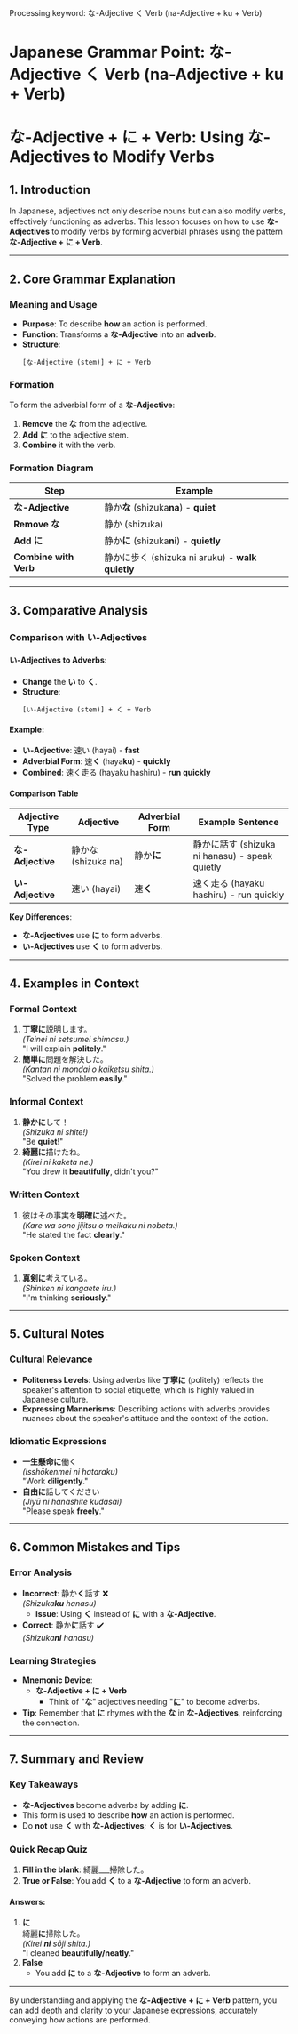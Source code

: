 Processing keyword: な-Adjective く Verb (na-Adjective + ku + Verb)
# Japanese Grammar Point: な-Adjective く Verb (na-Adjective + ku + Verb)
# な-Adjective + に + Verb: Using な-Adjectives to Modify Verbs
## 1. Introduction
In Japanese, adjectives not only describe nouns but can also modify verbs, effectively functioning as adverbs. This lesson focuses on how to use **な-Adjectives** to modify verbs by forming adverbial phrases using the pattern **な-Adjective + に + Verb**.

---
## 2. Core Grammar Explanation
### Meaning and Usage
- **Purpose**: To describe **how** an action is performed.
- **Function**: Transforms a **な-Adjective** into an **adverb**.
- **Structure**:
  ```
  [な-Adjective (stem)] + に + Verb
  ```
### Formation
To form the adverbial form of a **な-Adjective**:
1. **Remove** the **な** from the adjective.
2. **Add** **に** to the adjective stem.
3. **Combine** it with the verb.
### Formation Diagram
| Step                 | Example                                              |
| -------------------- | ---------------------------------------------------- |
| **な-Adjective**     | 静か**な** (shizuka**na**) - **quiet**                |
| **Remove な**        | 静か (shizuka)                                        |
| **Add に**           | 静か**に** (shizuka**ni**) - **quietly**              |
| **Combine with Verb**| 静かに歩く (shizuka ni aruku) - **walk quietly**      |
---
## 3. Comparative Analysis
### Comparison with い-Adjectives
#### い-Adjectives to Adverbs:
- **Change** the **い** to **く**.
- **Structure**:
  ```
  [い-Adjective (stem)] + く + Verb
  ```
#### Example:
- **い-Adjective**: 速い (hayai) - **fast**
- **Adverbial Form**: 速**く** (haya**ku**) - **quickly**
- **Combined**: 速く走る (hayaku hashiru) - **run quickly**
#### Comparison Table
| Adjective Type | Adjective         | Adverbial Form | Example Sentence                      |
| -------------- | ----------------- | -------------- | ------------------------------------- |
| **な-Adjective** | 静かな (shizuka na) | 静か**に**      | 静かに話す (shizuka ni hanasu) - speak quietly |
| **い-Adjective** | 速い (hayai)       | 速**く**        | 速く走る (hayaku hashiru) - run quickly     |
**Key Differences**:
- **な-Adjectives** use **に** to form adverbs.
- **い-Adjectives** use **く** to form adverbs.
---
## 4. Examples in Context
### Formal Context
1. **丁寧に**説明します。  
   *(Teinei ni setsumei shimasu.)*  
   "I will explain **politely**."
2. **簡単に**問題を解決した。  
   *(Kantan ni mondai o kaiketsu shita.)*  
   "Solved the problem **easily**."
### Informal Context
1. **静かに**して！  
   *(Shizuka ni shite!)*  
   "Be **quiet**!"
2. **綺麗に**描けたね。  
   *(Kirei ni kaketa ne.)*  
   "You drew it **beautifully**, didn't you?"
### Written Context
1. 彼はその事実を**明確に**述べた。  
   *(Kare wa sono jijitsu o meikaku ni nobeta.)*  
   "He stated the fact **clearly**."
### Spoken Context
1. **真剣に**考えている。  
   *(Shinken ni kangaete iru.)*  
   "I'm thinking **seriously**."
---
## 5. Cultural Notes
### Cultural Relevance
- **Politeness Levels**: Using adverbs like **丁寧に** (politely) reflects the speaker's attention to social etiquette, which is highly valued in Japanese culture.
- **Expressing Mannerisms**: Describing actions with adverbs provides nuances about the speaker's attitude and the context of the action.
### Idiomatic Expressions
- **一生懸命に**働く  
  *(Isshōkenmei ni hataraku)*  
  "Work **diligently**."
- **自由に**話してください  
  *(Jiyū ni hanashite kudasai)*  
  "Please speak **freely**."
---
## 6. Common Mistakes and Tips
### Error Analysis
- **Incorrect**: 静か**く**話す ❌  
  *(Shizuka**ku** hanasu)*
    - **Issue**: Using **く** instead of **に** with a **な-Adjective**.
- **Correct**: 静か**に**話す ✔️  
  *(Shizuka**ni** hanasu)*
### Learning Strategies
- **Mnemonic Device**:  
  - **な-Adjective + に + Verb**  
    - Think of "**な**" adjectives needing "**に**" to become adverbs.
- **Tip**: Remember that **に** rhymes with the **な** in **な-Adjectives**, reinforcing the connection.
---
## 7. Summary and Review
### Key Takeaways
- **な-Adjectives** become adverbs by adding **に**.
- This form is used to describe **how** an action is performed.
- Do **not** use **く** with **な-Adjectives**; **く** is for **い-Adjectives**.
### Quick Recap Quiz
1. **Fill in the blank**: 綺麗___掃除した。
2. **True or False**: You add **く** to a **な-Adjective** to form an adverb.
#### Answers:
1. **に**  
   綺麗**に**掃除した。  
   *(Kirei **ni** sōji shita.)*  
   "I cleaned **beautifully/neatly**."
2. **False**  
   - You add **に** to a **な-Adjective** to form an adverb.
---
By understanding and applying the **な-Adjective + に + Verb** pattern, you can add depth and clarity to your Japanese expressions, accurately conveying how actions are performed.
